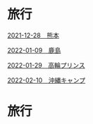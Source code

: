 
# 旅行


[2021-12-28　熊本](./2021-12-28)

[2022-01-09　鹿島](./2022-01-09)

[2022-01-29　高輪プリンス](./2022-01-29)

[2022-02-10　沖縄キャンプ](./2022-02-10)

# 旅行
